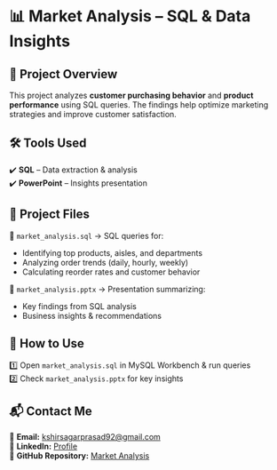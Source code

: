 # 📊 Market Analysis – SQL & Data Insights  

## 📌 Project Overview  
This project analyzes **customer purchasing behavior** and **product performance** using SQL queries. The findings help optimize marketing strategies and improve customer satisfaction.  

## 🛠️ Tools Used  
✔️ **SQL** – Data extraction & analysis  
✔️ **PowerPoint** – Insights presentation  

## 📂 Project Files  
📄 `market_analysis.sql` → SQL queries for:  
   - Identifying top products, aisles, and departments  
   - Analyzing order trends (daily, hourly, weekly)  
   - Calculating reorder rates and customer behavior  

📢 `market_analysis.pptx` → Presentation summarizing:  
   - Key findings from SQL analysis  
   - Business insights & recommendations  

## 🚀 How to Use  
1️⃣ Open `market_analysis.sql` in MySQL Workbench & run queries  
2️⃣ Check `market_analysis.pptx` for key insights  

## 📬 Contact Me  
📧 **Email:** kshirsagarprasad92@gmail.com  
🔗 **LinkedIn:** [Profile](https://www.linkedin.com/in/kshirsagarprasad92)  
🔗 **GitHub Repository:** [Market Analysis](https://github.com/prasadKshir/Market_Analysis)  
 

